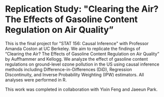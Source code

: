# Replication Study: "Clearing the Air? The Effects of Gasoline Content Regulation on Air Quality”

This is the final project for "STAT 156: Causal Inference" with Professor Amanda Coston at UC Berkeley. We aim to replicate the findings of “Clearing the Air? The Effects of Gasoline Content Regulation on Air Quality” by Auffhammer and Kellogg. We analyze the effect of gasoline content regulations on ground-level ozone pollution in the US using causal inference methods including Difference-in-Differences (DiD), Regression Discontinuity, and Inverse Probability Weighting (IPW) estimators. All analyses were performed in R.

This work was completed in collaboration with Yixin Feng and Jaeeun Park. 
